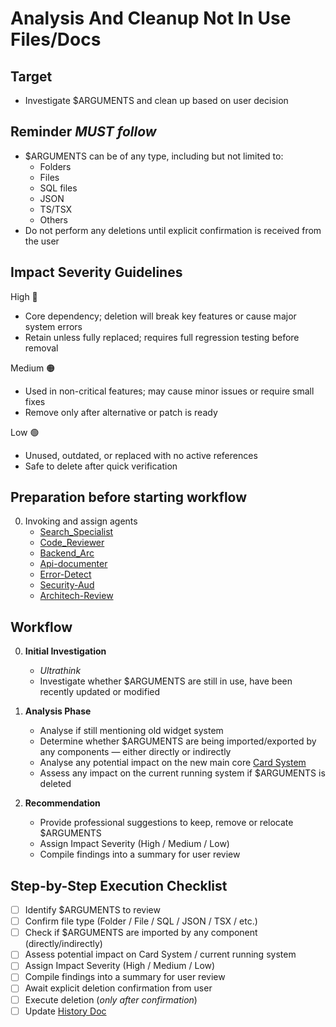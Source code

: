 # Analysis And Cleanup Not In Use Files/Docs

## Target
- Investigate $ARGUMENTS and clean up based on user decision

## Reminder *MUST follow*
- $ARGUMENTS can be of any type, including but not limited to:
	- Folders
	- Files
	- SQL files
	- JSON
	- TS/TSX
	- Others
- Do not perform any deletions until explicit confirmation is received from the user

## Impact Severity Guidelines
High 🔴
- Core dependency; deletion will break key features or cause major system errors
- Retain unless fully replaced; requires full regression testing before removal

Medium 🟠
- Used in non-critical features; may cause minor issues or require small fixes
- Remove only after alternative or patch is ready

Low 🟢
- Unused, outdated, or replaced with no active references
- Safe to delete after quick verification

## Preparation before starting workflow
0. Invoking and assign agents
	- [Search_Specialist](../agents/search-specialist.md)
	- [Code_Reviewer](../agents/code-reviewer.md)
	- [Backend_Arc](../agents/backend-architect.md)
	- [Api-documenter](../agents/api-documenter.md)
	- [Error-Detect](../agents/error-detective.md)
	- [Security-Aud](../agents/security-auditor.md)
	- [Architech-Review](../agents/architect-review.md)

## Workflow
0. **Initial Investigation**
   - *Ultrathink*
   - Investigate whether $ARGUMENTS are still in use, have been recently updated or modified

1. **Analysis Phase**
   - Analyse if still mentioning old widget system
   - Determine whether $ARGUMENTS are being imported/exported by any components — either directly or indirectly
   - Analyse any potential impact on the new main core [Card System](/Users/chun/Documents/PennineWMS/online-stock-control-system/app/(app)/admin/cards)
   - Assess any impact on the current running system if $ARGUMENTS is deleted

2. **Recommendation**
   - Provide professional suggestions to keep, remove or relocate $ARGUMENTS
   - Assign Impact Severity (High / Medium / Low)
   - Compile findings into a summary for user review

## Step-by-Step Execution Checklist
- [ ] Identify $ARGUMENTS to review
- [ ] Confirm file type (Folder / File / SQL / JSON / TSX / etc.)
- [ ] Check if $ARGUMENTS are imported by any component (directly/indirectly)
- [ ] Assess potential impact on Card System / current running system
- [ ] Assign Impact Severity (High / Medium / Low)
- [ ] Compile findings into a summary for user review
- [ ] Await explicit deletion confirmation from user
- [ ] Execute deletion (*only after confirmation*)
- [ ] Update [History Doc](../../docs/Others/History.md)